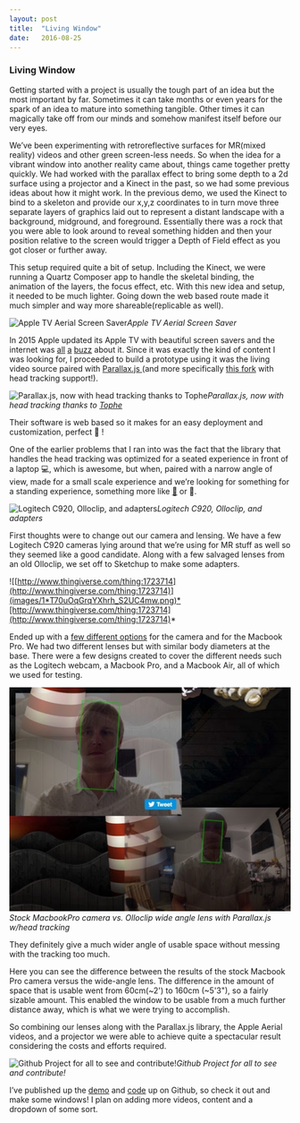 ```yaml
---
layout: post
title:  "Living Window"
date:   2016-08-25
---
```

### Living Window

Getting started with a project is usually the tough part of an idea but the most important by far. Sometimes it can take months or even years for the spark of an idea to mature into something tangible. Other times it can magically take off from our minds and somehow manifest itself before our very eyes.

We’ve been experimenting with retroreflective surfaces for MR(mixed reality) videos and other green screen-less needs. So when the idea for a vibrant window into another reality came about, things came together pretty quickly. We had worked with the parallax effect to bring some depth to a 2d surface using a projector and a Kinect in the past, so we had some previous ideas about how it might work. In the previous demo, we used the Kinect to bind to a skeleton and provide our x,y,z coordinates to in turn move three separate layers of graphics laid out to represent a distant landscape with a background, midground, and foreground. Essentially there was a rock that you were able to look around to reveal something hidden and then your position relative to the screen would trigger a Depth of Field effect as you got closer or further away.

This setup required quite a bit of setup. Including the Kinect, we were running a Quartz Composer app to handle the skeletal binding, the animation of the layers, the focus effect, etc. With this new idea and setup, it needed to be much lighter. Going down the web based route made it much simpler and way more shareable(replicable as well).

![Apple TV Aerial Screen Saver](https://robertcedwards.com/images/apple-screensaver.jpeg)*Apple TV Aerial Screen Saver*

In 2015 Apple updated its Apple TV with beautiful screen savers and the internet was [all](https://github.com/JohnCoates/Aerial) [a](http://benjaminmayo.co.uk/watch-all-the-apple-tv-aerial-video-screensavers) [buzz](http://osxdaily.com/2015/10/31/aerial-apple-tv-screen-savers-for-mac-os-x/) about it. Since it was exactly the kind of content I was looking for, I proceeded to build a prototype using it was the living video source paired with [Parallax.js ](http://matthew.wagerfield.com/parallax/)(and more specifically [this fork](http://topheman.github.io/parallax/) with head tracking support!).

![Parallax.js, now with head tracking thanks to [Tophe](undefined)](https://robertcedwards.com/images/parallax.png)*Parallax.js, now with head tracking thanks to [Tophe](undefined)*

Their software is web based so it makes for an easy deployment and customization, perfect 💯 !

One of the earlier problems that I ran into was the fact that the library that handles the head tracking was optimized for a seated experience in front of a laptop 💻, which is awesome, but when, paired with a narrow angle of view, made for a small scale experience and we’re looking for something for a standing experience, something more like [🌴](http://emojipedia.org/palm-tree/) or 🌌.

![Logitech C920, Olloclip, and adapters](https://robertcedwards.com/images/logitech-3d-printed-lens.jpg)*Logitech C920, Olloclip, and adapters*

First thoughts were to change out our camera and lensing. We have a few Logitech C920 cameras lying around that we’re using for MR stuff as well so they seemed like a good candidate. Along with a few salvaged lenses from an old Olloclip, we set off to Sketchup to make some adapters.

![[http://www.thingiverse.com/thing:1723714](http://www.thingiverse.com/thing:1723714)](images/1*T70uOqGrqYXhrh_S2UC4mw.png)*[http://www.thingiverse.com/thing:1723714](http://www.thingiverse.com/thing:1723714)*

Ended up with a [few different options](http://www.thingiverse.com/thing:1723714) for the camera and for the Macbook Pro. We had two different lenses but with similar body diameters at the base. There were a few designs created to cover the different needs such as the Logitech webcam, a Macbook Pro, and a Macbook Air, all of which we used for testing.

![Stock MacbookPro camera vs. Olloclip wide angle lens with Parallax.js w/head tracking](images/example-of-webcam-with-wo-lens.jpeg)*Stock MacbookPro camera vs. Olloclip wide angle lens with Parallax.js w/head tracking*

They definitely give a much wider angle of usable space without messing with the tracking too much.

Here you can see the difference between the results of the stock Macbook Pro camera versus the wide-angle lens. The difference in the amount of space that is usable went from 60cm(~2') to 160cm (~5'3"), so a fairly sizable amount. This enabled the window to be usable from a much further distance away, which is what we were trying to accomplish.

So combining our lenses along with the Parallax.js library, the Apple Aerial videos, and a projector we were able to achieve quite a spectacular result considering the costs and efforts required.

![Github Project for all to see and contribute!](https://robertcedwards.com/images/github-repo.png)*Github Project for all to see and contribute!*

I’ve published up the [demo](https://robertcedwards.github.io/living-window/) and [code](https://github.com/robertcedwards/living-window) up on Github, so check it out and make some windows! I plan on adding more videos, content and a dropdown of some sort.
